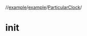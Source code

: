 //[example](../../index.md)/[example](../index.md)/[ParticularClock](index.md)/[<init>](-init-.md)



# init  

